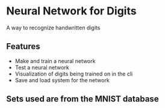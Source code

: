 # Neural Network for Digits 
A way to recognize handwritten digits    
## Features  
- Make and train a neural network
- Test a neural network
- Visualization of digits being trained on in the cli
- Save and load system for the network  
## Sets used are from the MNIST database
